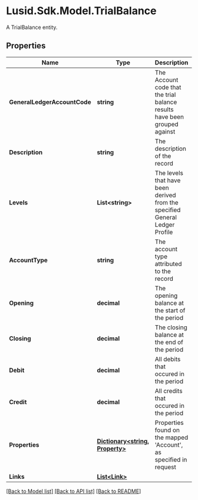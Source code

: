 # Lusid.Sdk.Model.TrialBalance
A TrialBalance entity.

## Properties

Name | Type | Description | Notes
------------ | ------------- | ------------- | -------------
**GeneralLedgerAccountCode** | **string** | The Account code that the trial balance results have been grouped against | 
**Description** | **string** | The description of the record | [optional] 
**Levels** | **List&lt;string&gt;** | The levels that have been derived from the specified General Ledger Profile | 
**AccountType** | **string** | The account type attributed to the record | 
**Opening** | **decimal** | The opening balance at the start of the period | 
**Closing** | **decimal** | The closing balance at the end of the period | 
**Debit** | **decimal** | All debits that occured in the period | 
**Credit** | **decimal** | All credits that occured in the period | 
**Properties** | [**Dictionary&lt;string, Property&gt;**](Property.md) | Properties found on the mapped &#39;Account&#39;, as specified in request | [optional] 
**Links** | [**List&lt;Link&gt;**](Link.md) |  | [optional] 

[[Back to Model list]](../README.md#documentation-for-models) [[Back to API list]](../README.md#documentation-for-api-endpoints) [[Back to README]](../README.md)

